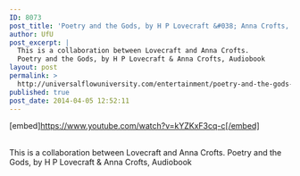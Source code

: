 ```yaml
---
ID: 8073
post_title: 'Poetry and the Gods, by H P Lovecraft &#038; Anna Crofts,'
author: UfU
post_excerpt: |
  This is a collaboration between Lovecraft and Anna Crofts.
  Poetry and the Gods, by H P Lovecraft & Anna Crofts, Audiobook
layout: post
permalink: >
  http://universalflowuniversity.com/entertainment/poetry-and-the-gods-by-h-p-lovecraft-anna-crofts/
published: true
post_date: 2014-04-05 12:52:11
---
```

[embed]https://www.youtube.com/watch?v=kYZKxF3cq-c[/embed]</br></br>
<p>This is a collaboration between Lovecraft and Anna Crofts.
Poetry and the Gods, by H P Lovecraft & Anna Crofts, Audiobook</p>